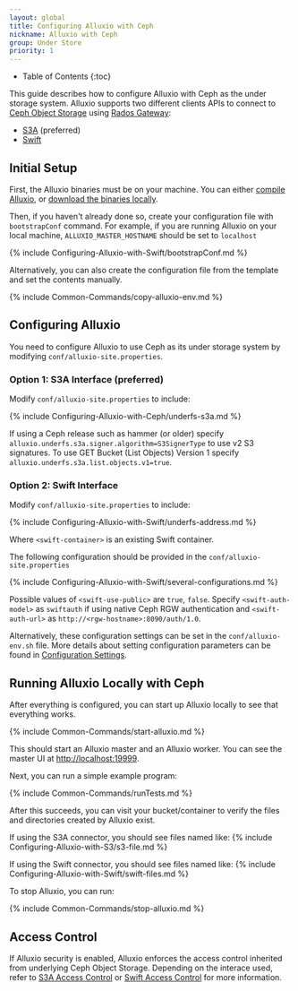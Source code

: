 ```yaml
---
layout: global
title: Configuring Alluxio with Ceph
nickname: Alluxio with Ceph
group: Under Store
priority: 1
---
```


* Table of Contents
{:toc}

This guide describes how to configure Alluxio with Ceph as the under storage system. Alluxio supports
two different clients APIs to connect to [Ceph Object Storage](http://ceph.com/ceph-storage/object-storage/)
using [Rados Gateway](http://docs.ceph.com/docs/master/radosgw/):
- [S3A](http://docs.aws.amazon.com/AmazonS3/latest/API/Welcome.html) (preferred)
- [Swift](http://docs.openstack.org/developer/swift/)

## Initial Setup

First, the Alluxio binaries must be on your machine. You can either
[compile Alluxio](Building-Alluxio-Master-Branch.html), or
[download the binaries locally](Running-Alluxio-Locally.html).

Then, if you haven't already done so, create your configuration file with `bootstrapConf` command.
For example, if you are running Alluxio on your local machine, `ALLUXIO_MASTER_HOSTNAME` should be
set to `localhost`

{% include Configuring-Alluxio-with-Swift/bootstrapConf.md %}

Alternatively, you can also create the configuration file from the template and set the contents
manually.

{% include Common-Commands/copy-alluxio-env.md %}

## Configuring Alluxio

You need to configure Alluxio to use Ceph as its under storage system by modifying
`conf/alluxio-site.properties`.

### Option 1: S3A Interface (preferred)

Modify `conf/alluxio-site.properties` to include:

{% include Configuring-Alluxio-with-Ceph/underfs-s3a.md %}

If using a Ceph release such as hammer (or older) specify `alluxio.underfs.s3a.signer.algorithm=S3SignerType`
to use v2 S3 signatures. To use GET Bucket (List Objects) Version 1 specify
`alluxio.underfs.s3a.list.objects.v1=true`.

### Option 2: Swift Interface
Modify `conf/alluxio-site.properties` to include:

{% include Configuring-Alluxio-with-Swift/underfs-address.md %}

Where `<swift-container>` is an existing Swift container.

The following configuration should be provided in the `conf/alluxio-site.properties`

{% include Configuring-Alluxio-with-Swift/several-configurations.md %}

Possible values of `<swift-use-public>` are `true`, `false`. Specify `<swift-auth-model>` as
`swiftauth` if using native Ceph RGW authentication and `<swift-auth-url>` as `http://<rgw-hostname>:8090/auth/1.0`.

Alternatively, these configuration settings can be set in the `conf/alluxio-env.sh` file. More
details about setting configuration parameters can be found in
[Configuration Settings](Configuration-Settings.html#environment-variables).

## Running Alluxio Locally with Ceph

After everything is configured, you can start up Alluxio locally to see that everything works.

{% include Common-Commands/start-alluxio.md %}

This should start an Alluxio master and an Alluxio worker. You can see the master UI at
[http://localhost:19999](http://localhost:19999).

Next, you can run a simple example program:

{% include Common-Commands/runTests.md %}

After this succeeds, you can visit your bucket/container to verify the files and directories created
by Alluxio exist.

If using the S3A connector, you should see files named like:
{% include Configuring-Alluxio-with-S3/s3-file.md %}

If using the Swift connector, you should see files named like:
{% include Configuring-Alluxio-with-Swift/swift-files.md %}

To stop Alluxio, you can run:

{% include Common-Commands/stop-alluxio.md %}

## Access Control

If Alluxio security is enabled, Alluxio enforces the access control inherited from underlying Ceph Object Storage.
Depending on the interace used, refer to [S3A Access Control](Configuring-Alluxio-with-S3.html#s3-access-control)
or [Swift Access Control](Configuring-Alluxio-with-Swift.html#swift-access-control) for more information.
